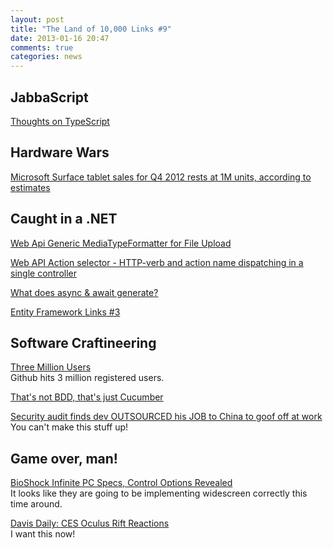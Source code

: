 ```yaml
---
layout: post
title: "The Land of 10,000 Links #9"
date: 2013-01-16 20:47
comments: true
categories: news
---
```

## JabbaScript
[Thoughts on TypeScript](http://www.aaron-powell.com/javascript/thoughts-on-typescript)

## Hardware Wars
[Microsoft Surface tablet sales for Q4 2012 rests at 1M units, according to estimates](http://www.digitaltrends.com/mobile/microsoft-surface-sales-1m-units/)

## Caught in a .NET
[Web Api Generic MediaTypeFormatter for File Upload](http://lonetechie.com/2012/09/23/web-api-generic-mediatypeformatter-for-file-upload/)

[Web API Action selector - HTTP-verb and action name dispatching in a single controller](http://www.strathweb.com/2013/01/magical-web-api-action-selector-http-verb-and-action-name-dispatching-in-a-single-controller/)

[What does async & await generate?](http://blog.filipekberg.se/2013/01/16/what-does-async-await-generate/)

[Entity Framework Links #3](http://blogs.msdn.com/b/adonet/archive/2013/01/15/entity-framework-links-3.aspx)

## Software Craftineering
[Three Million Users](https://github.com/blog/1382-three-million-users)  
Github hits 3 million registered users.

[That's not BDD, that's just Cucumber](http://chrismdp.com/2013/01/bdd-is-not-cucumber/?utm_source=twitterfeed&utm_medium=twitter)

[Security audit finds dev OUTSOURCED his JOB to China to goof off at work](http://www.theregister.co.uk/2013/01/16/developer_oursources_job_china/)  
You can't make this stuff up!

## Game over, man!
[BioShock Infinite PC Specs, Control Options Revealed](http://www.g4tv.com/thefeed/blog/post/729955/bioshock-infinite-pc-specs-control-options-revealed/?utm_medium=twitter&utm_source=twitterfeed)  
It looks like they are going to be implementing widescreen correctly this time around.

[Davis Daily: CES Oculus Rift Reactions](https://www.youtube.com/watch?v=KJo12Hz_BVI&feature=youtu.be)  
I want this now!